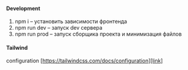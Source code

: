 #### **Development**

1. npm i – установить зависимости фронтенда
2. npm run dev – запуск dev сервера
3. npm run prod – запуск сборщика проекта и минимизация файлов

#### **Tailwind**
configuration [https://tailwindcss.com/docs/configuration][link]

[link]: https://tailwindcss.com/docs/configuration
